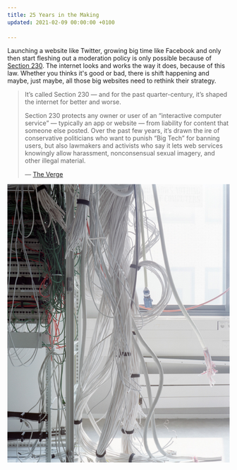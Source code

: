 ```yaml
---
title: 25 Years in the Making
updated: 2021-02-09 00:00:00 +0100

---
```

Launching a website like Twitter, growing big time like Facebook and only then start fleshing out a moderation policy is only possible because of [Section 230](https://en.wikipedia.org/wiki/Section_230). The internet looks and works the way it does, because of this law. Whether you thinks it's good or bad, there is shift happening and maybe, just maybe, all those big websites need to rethink their strategy.

> It’s called Section 230 — and for the past quarter-century, it’s shaped the internet for better and worse.
>
> Section 230 protects any owner or user of an “interactive computer service” — typically an app or website — from liability for content that someone else posted. Over the past few years, it’s drawn the ire of conservative politicians who want to punish “Big Tech” for banning users, but also lawmakers and activists who say it lets web services knowingly allow harassment, nonconsensual sexual imagery, and other illegal material.
>
> — [The Verge](https://www.theverge.com/22268421/cda-section-230-25th-anniversary-reform-stakes-big-tech-internet)

![](/uploads/29d6bb298984-56008cdc006d2.jpg)